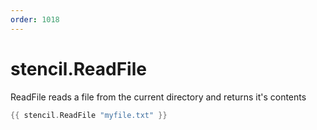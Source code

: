 ```yaml
---
order: 1018
---
```


<!-- Generated by tools/docgen. DO NOT EDIT. -->

# stencil.ReadFile

ReadFile reads a file from the current directory and returns it's
contents

```go
{{ stencil.ReadFile "myfile.txt" }}
```
